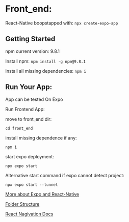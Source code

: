 # Front_end: 

React-Native boopstapped with: `npx create-expo-app`

## Getting Started

npm current version: 9.8.1

Install npm: `npm install -g npm@9.8.1`

Install all missing dependencies: `npm i`

## Run Your App: 

App can be tested On Expo

Run Frontend App: 

move to front_end dir:

`cd front_end`

install missing dependence if any:

`npm i` 

start expo deployment:

`npx expo start`

Alternative start command if expo cannot detect project: 

`npx expo start --tunnel`

[More about Expo and React-Native](https://reactnative.dev/docs/environment-setup)

[Folder Structure](folder_structure.md)

[React Nagivation Docs](https://reactnavigation.org/docs/getting-started/)


